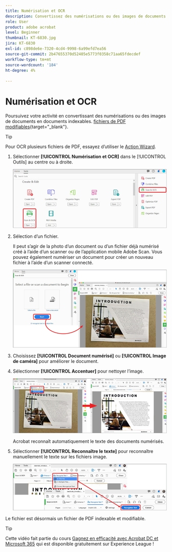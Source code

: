 ```yaml
---
title: Numérisation et OCR
description: Convertissez des numérisations ou des images de documents en fichiers de PDF indexables et modifiables, et ajustez la qualité du fichier obtenu
role: User
product: adobe acrobat
level: Beginner
thumbnail: KT-6830.jpg
jira: KT-6830
exl-id: c898de6e-7320-4cd4-9998-6a99efd7ea56
source-git-commit: 2b47655370d52405e5773f0358c71aa65fdecdef
workflow-type: tm+mt
source-wordcount: '184'
ht-degree: 4%

---
```


# Numérisation et OCR

Poursuivez votre activité en convertissant des numérisations ou des images de documents en documents indexables. [fichiers de PDF modifiables](https://www.adobe.com/fr/acrobat/online/pdf-editor.html){target="_blank"}.

>[!TIP]
>
>Pour OCR plusieurs fichiers de PDF, essayez d’utiliser le [Action Wizard](../advanced-tasks/action.md).

1. Sélectionner **[!UICONTROL Numérisation et OCR]** dans le [!UICONTROL Outils] au centre ou à droite.

   ![Étape de numérisation 1](../assets/Scan_1.png)

1. Sélection d’un fichier.

   Il peut s’agir de la photo d’un document ou d’un fichier déjà numérisé créé à l’aide d’un scanner ou de l’application mobile Adobe Scan. Vous pouvez également numériser un document pour créer un nouveau fichier à l’aide d’un scanner connecté.

   ![Étape de numérisation 2](../assets/Scan_2.png)

1. Choisissez **[!UICONTROL Document numérisé]** ou **[!UICONTROL Image de caméra]** pour améliorer le document.

1. Sélectionner **[!UICONTROL Accentuer]** pour nettoyer l’image.

   ![Étape de numérisation 3](../assets/Scan_3.png)

   Acrobat reconnaît automatiquement le texte des documents numérisés.

1. Sélectionner **[!UICONTROL Reconnaître le texte]** pour reconnaître manuellement le texte sur les fichiers image.

   ![Étape de numérisation 4](../assets/Scan_4.png)

Le fichier est désormais un fichier de PDF indexable et modifiable.

>[!TIP]
>
>Cette vidéo fait partie du cours [Gagnez en efficacité avec Acrobat DC et Microsoft 365](https://experienceleague.adobe.com/?recommended=Acrobat-U-1-2021.microsoft365) qui est disponible gratuitement sur Experience League !
